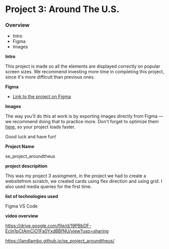 # Project 3: Around The U.S.

### Overview

- Intro
- Figma
- Images

**Intro**

This project is made so all the elements are displayed correctly on popular screen sizes. We recommend investing more time in completing this project, since it's more difficult than previous ones.

**Figma**

- [Link to the project on Figma](https://www.figma.com/file/ii4xxsJ0ghevUOcssTlHZv/Sprint-3%3A-Around-the-US?node-id=0%3A1)

**Images**

The way you'll do this at work is by exporting images directly from Figma — we recommend doing that to practice more. Don't forget to optimize them [here](https://tinypng.com/), so your project loads faster.

Good luck and have fun!

**Project Name**

se_project_aroundtheus

**project descripition**

This was my project 3 assingment, in the project we had to create a websitefrom scratch, we created cards using flex direction and using grid. I also used media queries for the first time.

**list of technologies used**

Figma
VS Code

**video overview**

https://drive.google.com/file/d/19PBbDF-EcIn1pCtAmCjO1Fa0YxdBBfNU/view?usp=sharing

https://landlambo.github.io/se_project_aroundtheus/
